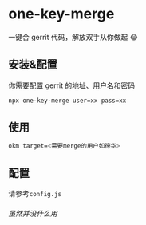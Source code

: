 # one-key-merge

一键合 gerrit 代码，解放双手从你做起 😂

## 安装&配置

你需要配置 gerrit 的地址、用户名和密码

```sh
npx one-key-merge user=xx pass=xx
```

## 使用

```sh
okm target=<需要merge的用户如德华>
```

## 配置

请参考`config.js`

###### 虽然并没什么用
